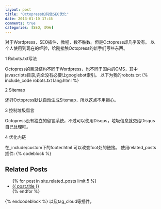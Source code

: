 ```yaml
---
layout: post
title: "Octopress如何做SEO优化"
date: 2013-01-10 17:46
comments: true
categories: [SEO, 站长]
---
```


对于Wordpress，SEO插件、教程，数不胜数。但是Octopress却几乎没有。
以个人使用到现在的经验，给刚接触Octopress的新手们写些东西。

1 Robots.txt写法

Octopress的目录结构不同于Wordpress，也不同于国内的CMS，其中javascripts目录,完全没有必要让googlebot索引。
以下为我的robots.txt
{% include_code robots.txt lang:html  %}

2 Sitemap

还好Octopress默认自动生成Sitemap，所以这点不用担心。

3 控制垃圾留言

Octopress没有独立的留言系统，不过可以使用Disqus，垃圾信息就交给Disqus自己处理吧。

4 优化内链

在_include/custom下的footer.html 可以改变foot处的链接。
使用related_posts插件:
{% codeblock  %}
<section>
    <h1>Related Posts</h1>
    <ul class="posts">
    {% for post in site.related_posts limit:5 %}
        <li class="related">
        <a href="{{ root_url }}{{ post.url }}">{{ post.title }}</a>
        </li>
    {% endfor %}
    </ul>
</section>
{% endcodeblock %}
以及tag_cloud等插件。


